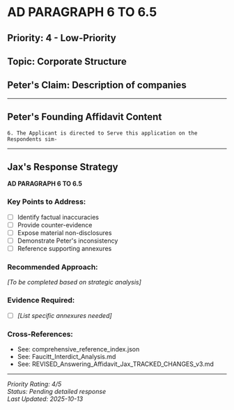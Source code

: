 # AD PARAGRAPH 6 TO 6.5

## Priority: 4 - Low-Priority

## Topic: Corporate Structure

## Peter's Claim: Description of companies

---

## Peter's Founding Affidavit Content

```
6. The Applicant is directed to Serve this application on the Respondents sim-
```

---

## Jax's Response Strategy

**AD PARAGRAPH 6 TO 6.5**

### Key Points to Address:
- [ ] Identify factual inaccuracies
- [ ] Provide counter-evidence
- [ ] Expose material non-disclosures
- [ ] Demonstrate Peter's inconsistency
- [ ] Reference supporting annexures

### Recommended Approach:
*[To be completed based on strategic analysis]*

### Evidence Required:
- [ ] *[List specific annexures needed]*

### Cross-References:
- See: comprehensive_reference_index.json
- See: Faucitt_Interdict_Analysis.md
- See: REVISED_Answering_Affidavit_Jax_TRACKED_CHANGES_v3.md

---

*Priority Rating: 4/5*  
*Status: Pending detailed response*  
*Last Updated: 2025-10-13*
